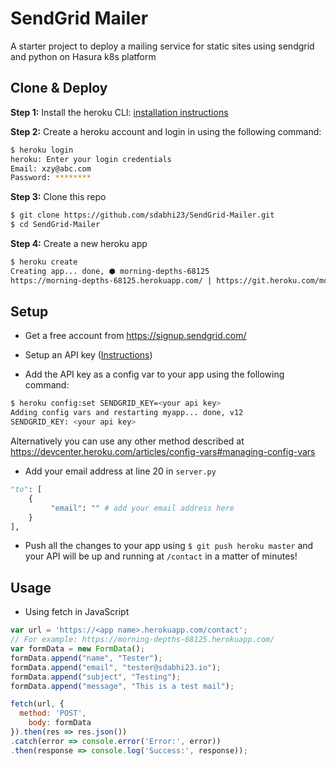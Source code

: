# SendGrid Mailer

A starter project to deploy a mailing service for static sites using sendgrid and python on Hasura k8s platform

## Clone & Deploy

**Step 1:** Install the heroku CLI: [installation instructions](https://devcenter.heroku.com/articles/heroku-cli#download-and-install)

**Step 2:** Create a heroku account and login in using the following command:
```bash
$ heroku login
heroku: Enter your login credentials
Email: xzy@abc.com
Password: ********
```

**Step 3:** Clone this repo
```bash
$ git clone https://github.com/sdabhi23/SendGrid-Mailer.git
$ cd SendGrid-Mailer
```

**Step 4:** Create a new heroku app
```bash
$ heroku create
Creating app... done, ⬢ morning-depths-68125
https://morning-depths-68125.herokuapp.com/ | https://git.heroku.com/morning-depths-68125.git
```

## Setup

* Get a free account from https://signup.sendgrid.com/

* Setup an API key ([Instructions](https://sendgrid.com/docs/User_Guide/Settings/api_keys.html#-Creating-an-API-key))

* Add the API key as a config var to your app using the following command:
```bash
$ heroku config:set SENDGRID_KEY=<your api key>
Adding config vars and restarting myapp... done, v12
SENDGRID_KEY: <your api key>
```
Alternatively you can use any other method described at https://devcenter.heroku.com/articles/config-vars#managing-config-vars

* Add your email address at line 20 in `server.py`
```python
"to": [
    {
         "email": "" # add your email address here
    }
],
```
* Push all the changes to your app using `$ git push heroku master` and your API will be up and running at `/contact` in a matter of minutes!

## Usage

* Using fetch in JavaScript
```JavaScript
var url = 'https://<app name>.herokuapp.com/contact';
// For example: https://morning-depths-68125.herokuapp.com/
var formData = new FormData();
formData.append("name", "Tester");
formData.append("email", "tester@sdabhi23.io");
formData.append("subject", "Testing");
formData.append("message", "This is a test mail");

fetch(url, {
  method: 'POST',
    body: formData
}).then(res => res.json())
.catch(error => console.error('Error:', error))
.then(response => console.log('Success:', response));
```